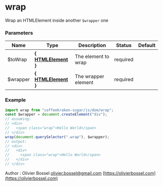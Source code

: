 # wrap

Wrap an HTMLElement inside another `$wrapper` one

### Parameters

| Name      | Type                                                                             | Description         | Status   | Default |
| --------- | -------------------------------------------------------------------------------- | ------------------- | -------- | ------- |
| \$toWrap  | **{ [HTMLElement](https://developer.mozilla.org/fr/docs/Web/API/HTMLElement) }** | The element to wrap | required |
| \$wrapper | **{ [HTMLElement](https://developer.mozilla.org/fr/docs/Web/API/HTMLElement) }** | The wrapper element | required |

### Example

```js
import wrap from "coffeekraken-sugar/js/dom/wrap";
const $wrapper = document.createElement("div");
// assuming:
// <div>
//   <span class="wrap">Hello World</span>
// </div>
wrap(document.querySelector(".wrap"), $wrapper);
// output:
// <div>
//   <div>
//     <span class="wrap">Hello World</span>
//   </div>
// </div>
```

Author : Olivier Bossel [olivier.bossel@gmail.com](mailto:olivier.bossel@gmail.com) [https://olivierbossel.com](https://olivierbossel.com)
